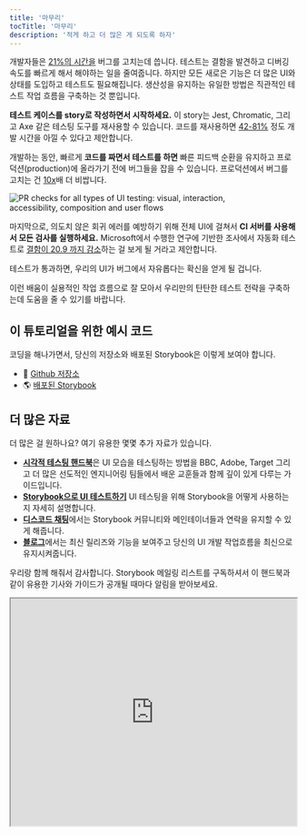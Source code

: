 ```yaml
---
title: '마무리'
tocTitle: '마무리'
description: '적게 하고 더 많은 게 되도록 하자'
---
```


개발자들은 [21%의 시간을](https://www.niss.org/sites/default/files/technicalreports/tr81.pdf) 버그를 고치는데 씁니다. 테스트는 결함을 발견하고 디버깅 속도를 빠르게 해서 해야하는 일을 줄여줍니다. 하지만 모든 새로은 기능은 더 많은 UI와 상태를 도입하고 테스트도 필요해집니다. 생산성을 유지하는 유일한 방법은 직관적인 테스트 작업 흐름을 구축하는 것 뿐입니다.
<!--
Developers spend [21% of their time](https://www.niss.org/sites/default/files/technicalreports/tr81.pdf) fixing bugs. Tests help reduce the amount of work you have to do by catching defects and speeding up debugging. But every new feature introduces more UI and states that need tests. The only way to stay productive is to implement an intuitive testing workflow.
-->

**테스트 케이스를 story로 작성하면서 시작하세요.** 이 story는 Jest, Chromatic, 그리고 Axe 같은 테스팅 도구를 재사용할 수 있습니다. 코드를 재사용하면 [42-81%](https://www.researchgate.net/publication/3188437_Evaluating_Software_Reuse_Alternatives_A_Model_and_Its_Application_to_an_Industrial_Case_Study?ev=publicSearchHeader&_sg=g8WraNGZNGPw0R-1-jGpy0XwUDeAr3qb472J6lhisyQ3l24pSmndO6anMdX2L3HdWHifsczPegR9wjA) 정도 개발 시간을 아낄 수 있다고 제안합니다.

<!--
**Start by writing test cases as stories**. You can reuse them in testing tools such as Jest, Chromatic and Axe. Studies suggest that reusing code can shave [42-81% off](https://www.researchgate.net/publication/3188437_Evaluating_Software_Reuse_Alternatives_A_Model_and_Its_Application_to_an_Industrial_Case_Study?ev=publicSearchHeader&_sg=g8WraNGZNGPw0R-1-jGpy0XwUDeAr3qb472J6lhisyQ3l24pSmndO6anMdX2L3HdWHifsczPegR9wjA) dev time.
-->

개발하는 동안, 빠르게 **코드를 짜면서 테스트를 하면** 빠른 피드백 순환을 유지하고 프로덕션(production)에 올라가기 전에 버그들을 잡을 수 있습니다. 프로덕션에서 버그를 고치는 건 [10x](https://ntrs.nasa.gov/search.jsp?R=20100036670)배 더 비쌉니다.
<!--
During development, **test while you code** to get a fast feedback loop and catch bugs before hitting production. It's [10x](https://ntrs.nasa.gov/search.jsp?R=20100036670) more expensive to fix bugs in production!
-->

<img src="/ui-testing-handbook/component-automate-testing.gif" alt="PR checks for all types of UI testing: visual, interaction, accessibility, composition and user flows" style="max-width: 450px;" />

마지막으로, 의도치 않은 회귀 에러를 예방하기 위해 전체 UI에 걸쳐서 **CI 서버를 사용해서 모든 검사를 실행하세요.** Microsoft에서 수행한 연구에 기반한 조사에서 자동화 테스트로 [결함이 20.9 까지 감소](https://collaboration.csc.ncsu.edu/laurie/Papers/Unit_testing_cameraReady.pdf)하는 걸 보게 될 거라고 제안합니다.
<!--
Finally, **use a CI server to run all your checks** across the entire UI to prevent accidental regressions. Research-backed studies from Microsoft suggest that you can see a [20.9% reduction in defects](https://collaboration.csc.ncsu.edu/laurie/Papers/Unit_testing_cameraReady.pdf) with automated testing.
-->

테스트가 통과하면, 우리의 UI가 버그에서 자유롭다는 확신을 얻게 될 겁니다.
<!--
When your tests pass, you’ll have confidence that your UI is bug-free.
-->

이런 배움이 실용적인 작업 흐름으로 잘 모아서 우리만의 탄탄한 테스트 전략을 구축하는데 도움을 줄 수 있기를 바랍니다.
<!--
I hope condensing these learnings into a pragmatic workflow helps you implement a solid testing strategy of your own. Let this be your starting point.
-->

## 이 튜토리얼을 위한 예시 코드
<!--
## Sample code for this tutorial
-->

코딩을 해나가면서, 당신의 저장소와 배포된 Storybook은 이렇게 보여야 합니다. 
<!--
If you've been coding along, your repository and deployed Storybook should look like this:
-->

- 📕 [Github 저장소](https://github.com/chromaui/ui-testing-guide-code/tree/workflow)
- 🌎 [배포된 Storybook](https://main--60876bbe754b7b0021704b3d.chromatic.com)

<!--
- 📕 [GitHub repository](https://github.com/chromaui/ui-testing-guide-code/tree/workflow)
- 🌎 [Deployed Storybook](https://main--60876bbe754b7b0021704b3d.chromatic.com)
-->

## 더 많은 자료
<!--
## More resources
-->

더 많은 걸 원하나요? 여기 유용한 몇몇 추가 자료가 있습니다.

<!--
Want more? Here are some additional helpful resources:
-->

- [**시각적 테스팅 핸드북**](/visual-testing-handbook)은 UI 모습을 테스팅하는 방법을 BBC, Adobe, Target 그리고 더 많은 선도적인 엔지니어링 팀들에서 배운 교훈들과 함께 깊이 있게 다루는 가이드입니다.
- [**Storybook으로 UI 테스트하기**](https://storybook.js.org/docs/react/writing-tests/introduction) UI 테스팅을 위해 Storybook을 어떻게 사용하는지 자세히 설명합니다.
- [**디스코드 채팅**](https://discord.gg/UUt2PJb)에서는 Storybook 커뮤니티와 메인테이너들과 연락을 유지할 수 있게 해줍니다.
- [**블로그**](https://medium.com/storybookjs)에서는 최신 릴리즈와 기능을 보여주고 당신의 UI 개발 작업흐름을 최신으로 유지시켜줍니다.

우리랑 함께 해줘서 감사합니다. Storybook 메일링 리스트를 구독하셔서 이 핸드북과 같이 유용한 기사와 가이드가 공개될 때마다 알림을 받아보세요.

<!--
- [**Visual Testing Handbook**](/visual-testing-handbook) is an in-depth guide to testing UI appearance—with learnings from leading engineering teams like BBC, Adobe, Target and more.
- [**How to test UIs with Storybook**](https://storybook.js.org/docs/react/writing-tests/introduction) details how you can use Storybook for UI testing.
- [**Discord chat**](https://discord.gg/UUt2PJb) puts you in contact with the Storybook community and maintainers.
- [**Blog**](https://medium.com/storybookjs) showcases the latest releases and features to streamline your UI development workflow.

Thanks for learning with us. Subscribe to the Storybook mailing list to get notified when helpful articles and guides like this are published.
-->

<iframe style="height:400px;width:100%;max-width:800px;margin:0px auto;" src="https://upscri.be/d42fc0?as_embed"></iframe>
